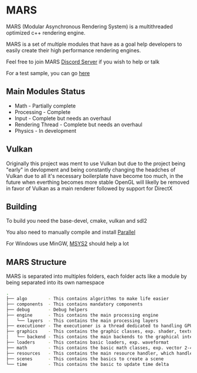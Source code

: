 # MARS
MARS (Modular Asynchronous Rendering System) is a multithreaded optimized c++ rendering engine.

MARS is a set of multiple modules that have as a goal help developers to easily create their high performance rendering engines.

Feel free to join MARS [Discord Server](https://discord.gg/VHEP99VShx) if you wish to help or talk

For a test sample, you can go [here](https://github.com/MARSngine/MARS-Samples)

## Main Modules Status

- Math - Partially complete
- Processing - Complete
- Input - Complete but needs an overhaul
- Rendering Thread - Complete but needs an overhaul
- Physics - In development

## Vulkan
Originally this project was ment to use Vulkan but due to the project being "early" in devlopment and being constantly changing the headches of Vulkan due to all it's necessary boilerplate have become too much, in the future when everthing becomes more stable OpenGL will likelly be removed in favor of Vulkan as a main renderer followed by support for DirectX

## Building
To build you need the base-devel, cmake, vulkan and sdl2

You also need to manually compile and install [Parallel](https://github.com/PedroSilva8/parallel)

For Windows use MinGW, [MSYS2](https://www.msys2.org/) should help a lot

## MARS Structure

MARS is separated into multiples folders, each folder acts like a module by being separated into its own namespace

```bash
.
├── algo        - This contains algorithms to make life easier
├── components  - This contains mandatory components
├── debug       - Debug helpers
├── engine      - This contains the main processing engine
│   └── layers  - This contains the main processing layers
├── executioner - The executioner is a thread dedicated to handling GPU calls
├── graphics    - This contains the graphic classes, exp. shader, texture, etc.
│   └── backend - This contains the main backends to the graphical interfaces
├── loaders     - This contains basic loaders, exp. waveformat
├── math        - This contains the basic math classes, exp. vector 2-4, matrix4
├── resources   - This contains the main resource handler, which handles all resources of MARS
├── scenes      - This contains the basics to create a scene
└── time        - This contains the basic to update time delta
```
